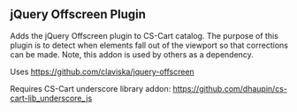 ## jQuery Offscreen Plugin
Adds the jQuery Offscreen plugin to CS-Cart catalog. The purpose of this plugin is to detect when elements fall out of the viewport so that corrections can be made. Note, this addon is used by others as a dependency.

Uses https://github.com/claviska/jquery-offscreen

Requires CS-Cart underscore library addon: https://github.com/dhaupin/cs-cart-lib_underscore_js
